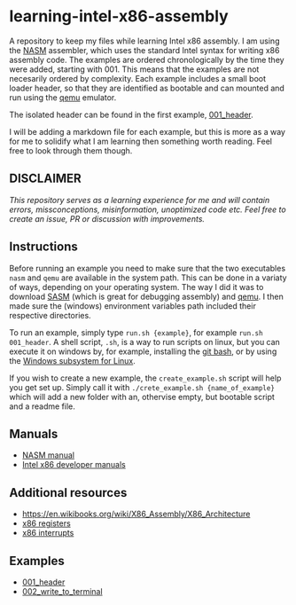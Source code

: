 # learning-intel-x86-assembly

A repository to keep my files while learning Intel x86 assembly. I am using the [NASM](https://www.nasm.us/) assembler, which uses the standard Intel syntax for writing x86 assembly code. The examples are ordered chronologically by the time they were added, starting with 001. This means that the examples are not necesarily ordered by complexity. Each example includes a small boot loader header, so that they are identified as bootable and can mounted and run using the [qemu](https://www.qemu.org/) emulator.

The isolated header can be found in the first example, [001_header](001_header/001_header.md).

I will be adding a markdown file for each example, but this is more as a way for me to solidify what I am learning then something worth reading. Feel free to look through them though.

## DISCLAIMER

_This repository serves as a learning experience for me and will contain errors, missconceptions, misinformation, unoptimized code etc. Feel free to create an issue, PR or discussion with improvements._

## Instructions

Before running an example you need to make sure that the two executables `nasm` and `qemu` are available in the system path. This can be done in a variaty of ways, depending on your operating system. The way I did it was to download [SASM](https://dman95.github.io/SASM/english.html) (which is great for debugging assembly) and [qemu](https://www.qemu.org/). I then made sure the (windows) environment variables path included their respective directories.

To run an example, simply type `run.sh {example}`, for example `run.sh 001_header`. A shell script, `.sh`, is a way to run scripts on linux, but you can execute it on windows by, for example, installing the [git bash](https://git-scm.com/downloads), or by using the [Windows subsystem for Linux](https://docs.microsoft.com/en-us/windows/wsl/install).

If you wish to create a new example, the `create_example.sh` script will help you get set up. Simply call it with `./crete_example.sh {name_of_example}` which will add a new folder with an, othervise empty, but bootable script and a readme file.

## Manuals

* [NASM manual](https://nasm.us/doc/nasmdoci.html)
* [Intel x86 developer manuals](https://software.intel.com/content/www/us/en/develop/articles/intel-sdm.html)

## Additional resources

* https://en.wikibooks.org/wiki/X86_Assembly/X86_Architecture
* [x86 registers](https://www.eecg.utoronto.ca/~amza/www.mindsec.com/files/x86regs.html)
* [x86 interrupts](https://stanislavs.org/helppc/int_table.html)

## Examples

* [001_header](001_header/001_header.md)
* [002_write_to_terminal](002_write_to_terminal/002_write_to_terminal.md)